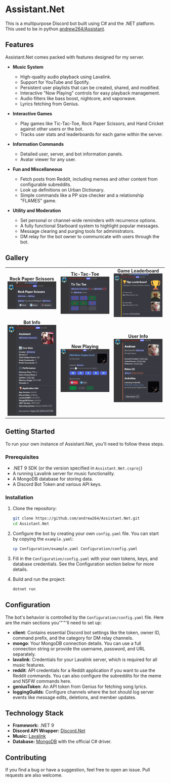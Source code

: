 # Assistant.Net

This is a multipurpose Discord bot built using C# and the .NET platform. This used to be in python [andrew264/Assistant](https://github.com/andrew264/Assistant).

## Features

Assistant.Net comes packed with features designed for my server.

*   **Music System**
    *   High-quality audio playback using Lavalink.
    *   Support for YouTube and Spotify.
    *   Persistent user playlists that can be created, shared, and modified.
    *   Interactive "Now Playing" controls for easy playback management.
    *   Audio filters like bass boost, nightcore, and vaporwave.
    *   Lyrics fetching from Genius.

*   **Interactive Games**
    *   Play games like Tic-Tac-Toe, Rock Paper Scissors, and Hand Cricket against other users or the bot.
    *   Tracks user stats and leaderboards for each game within the server.

*   **Information Commands**
    *   Detailed user, server, and bot information panels.
    *   Avatar viewer for any user.

*   **Fun and Miscellaneous**
    *   Fetch posts from Reddit, including memes and other content from configurable subreddits.
    *   Look up definitions on Urban Dictionary.
    *   Simple commands like a PP size checker and a relationship "FLAMES" game.

*   **Utility and Moderation**
    *   Set personal or channel-wide reminders with recurrence options.
    *   A fully functional Starboard system to highlight popular messages.
    *   Message clearing and purging tools for administrators.
    *   DM relay for the bot owner to communicate with users through the bot.

## Gallery

<table style="width: 100%; table-layout: fixed; text-align: center;">
  <tr>
    <td style="width: 33%;">
      <strong>Rock Paper Scissors</strong><br>
      <img src="screenshots/rps.png" alt="Rock Paper Scissors Screenshot" style="width: 100%;">
    </td>
    <td style="width: 33%;">
      <strong>Tic-Tac-Toe</strong><br>
      <img src="screenshots/tictactoe.png" alt="Tic-Tac-Toe Screenshot" style="width: 100%;">
    </td>
    <td style="width: 33%;">
      <strong>Game Leaderboard</strong><br>
      <img src="screenshots/leaderboard.png" alt="Leaderboard Screenshot" style="width: 100%;">
    </td>
  </tr>
  <tr>
    <td style="width: 33%;">
      <strong>Bot Info</strong><br>
      <img src="screenshots/botinfo.png" alt="Bot Info Screenshot" style="width: 100%;">
    </td>
    <td style="width: 33%;">
      <strong>Now Playing</strong><br>
      <img src="screenshots/np.png" alt="Now Playing Screenshot" style="width: 100%;">
    </td>
    <td style="width: 33%;">
      <strong>User Info</strong><br>
      <img src="screenshots/userinfo.png" alt="User Info Screenshot" style="width: 100%;">
    </td>
  </tr>
</table>

## Getting Started

To run your own instance of Assistant.Net, you'll need to follow these steps.

### Prerequisites

*   .NET 9 SDK (or the version specified in `Assistant.Net.csproj`)
*   A running Lavalink server for music functionality.
*   A MongoDB database for storing data.
*   A Discord Bot Token and various API keys.

### Installation

1.  Clone the repository:
    ```sh
    git clone https://github.com/andrew264/Assistant.Net.git
    cd Assistant.Net
    ```

2.  Configure the bot by creating your own `config.yaml` file. You can start by copying the `example.yaml`:
    ```sh
    cp Configuration/example.yaml Configuration/config.yaml
    ```

3.  Fill in the `Configuration/config.yaml` with your own tokens, keys, and database credentials. See the Configuration section below for more details.

4.  Build and run the project:
    ```sh
    dotnet run
    ```

## Configuration

The bot's behavior is controlled by the `Configuration/config.yaml` file. Here are the main sections you'"'"'ll need to set up:

*   **client**: Contains essential Discord bot settings like the token, owner ID, command prefix, and the category for DM relay channels.
*   **mongo**: Your MongoDB connection details. You can use a full connection string or provide the username, password, and URL separately.
*   **lavalink**: Credentials for your Lavalink server, which is required for all music features.
*   **reddit**: API credentials for a Reddit application if you want to use the Reddit commands. You can also configure the subreddits for the meme and NSFW commands here.
*   **geniusToken**: An API token from Genius for fetching song lyrics.
*   **loggingGuilds**: Configure channels where the bot should log server events like message edits, deletions, and member updates.

## Technology Stack

*   **Framework:** .NET 9
*   **Discord API Wrapper:** [Discord.Net](https://github.com/discord-net/Discord.Net)
*   **Music:** [Lavalink](https://github.com/lavalink-devs/Lavalink)
*   **Database:** [MongoDB](https://www.mongodb.com/) with the official C# driver.

## Contributing

If you find a bug or have a suggestion, feel free to open an issue. Pull requests are also welcome.
